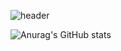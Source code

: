 <!--
**alls7554/alls7554** is a ✨ _special_ ✨ repository because its `README.md` (this file) appears on your GitHub profile.

Here are some ideas to get you started:

- 🔭 I’m currently working on ...
- 🌱 I’m currently learning ...
- 👯 I’m looking to collaborate on ...
- 🤔 I’m looking for help with ...
- 💬 Ask me about ...
- 📫 How to reach me: ...
- 😄 Pronouns: ...
- ⚡ Fun fact: ...
-->
![header](https://capsule-render.vercel.app/api?type=slice&color=timeAuto&text=%20alls7554%20&height=300&textBg=false&fontAlign=70&fontAlignY=20&rotate=20&animation=twinkling)

![Anurag's GitHub stats](https://github-readme-stats.vercel.app/api?username=alls7554&show_icons=true&theme=tokyonight)

